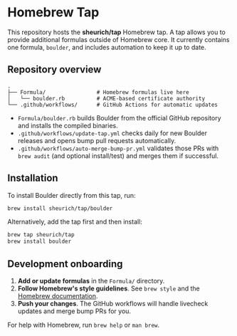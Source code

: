 # Homebrew Tap

This repository hosts the **sheurich/tap** Homebrew tap. A tap allows you to provide
additional formulas outside of Homebrew core. It currently contains one formula,
`boulder`, and includes automation to keep it up to date.

## Repository overview

```
.
├── Formula/                # Homebrew formulas live here
│   └── boulder.rb          # ACME-based certificate authority
└── .github/workflows/      # GitHub Actions for automatic updates
```

- `Formula/boulder.rb` builds Boulder from the official GitHub repository and
  installs the compiled binaries.
- `.github/workflows/update-tap.yml` checks daily for new Boulder releases and
  opens bump pull requests automatically.
- `.github/workflows/auto-merge-bump-pr.yml` validates those PRs with
  `brew audit` (and optional install/test) and merges them if successful.

## Installation

To install Boulder directly from this tap, run:

```bash
brew install sheurich/tap/boulder
```

Alternatively, add the tap first and then install:

```bash
brew tap sheurich/tap
brew install boulder
```

## Development onboarding

1. **Add or update formulas** in the `Formula/` directory.
2. **Follow Homebrew's style guidelines**. See `brew style` and the
   [Homebrew documentation](https://docs.brew.sh).
3. **Push your changes**. The GitHub workflows will handle livecheck updates and
   merge bump PRs for you.

For help with Homebrew, run `brew help` or `man brew`.
